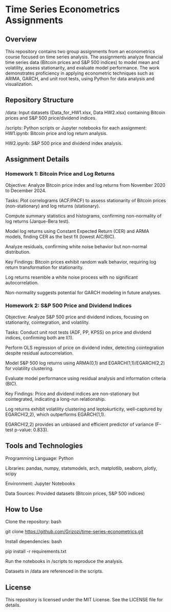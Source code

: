 # Time Series Econometrics Assignments
## Overview
This repository contains two group assignments from an econometrics course focused on time series analysis. The assignments analyze financial time series data (Bitcoin prices and S&P 500 indices) to model mean and volatility, assess stationarity, and evaluate model performance. The work demonstrates proficiency in applying econometric techniques such as ARIMA, GARCH, and unit root tests, using Python for data analysis and visualization.
## Repository Structure
/data: Input datasets (Data_for_HW1.xlsx, Data HW2.xlsx) containing Bitcoin prices and S&P 500 price/dividend indices.

/scripts: Python scripts or Jupyter notebooks for each assignment:
HW1.ipynb: Bitcoin price and log return analysis.

HW2.ipynb: S&P 500 price and dividend index analysis.

## Assignment Details
### Homework 1: Bitcoin Price and Log Returns
Objective: Analyze Bitcoin price index and log returns from November 2020 to December 2024.

Tasks:
Plot correlograms (ACF/PACF) to assess stationarity of Bitcoin prices (non-stationary) and log returns (stationary).

Compute summary statistics and histograms, confirming non-normality of log returns (Jarque-Bera test).

Model log returns using Constant Expected Return (CER) and ARMA models, finding CER as the best fit (lowest AIC/BIC).

Analyze residuals, confirming white noise behavior but non-normal distribution.

Key Findings:
Bitcoin prices exhibit random walk behavior, requiring log return transformation for stationarity.

Log returns resemble a white noise process with no significant autocorrelation.

Non-normality suggests potential for GARCH modeling in future analyses.

### Homework 2: S&P 500 Price and Dividend Indices
Objective: Analyze S&P 500 price and dividend indices, focusing on stationarity, cointegration, and volatility.

Tasks:
Conduct unit root tests (ADF, PP, KPSS) on price and dividend indices, confirming both are I(1).

Perform OLS regression of price on dividend index, detecting cointegration despite residual autocorrelation.

Model S&P 500 log returns using ARMA(0,1) and EGARCH(1,1)/EGARCH(2,2) for volatility clustering.

Evaluate model performance using residual analysis and information criteria (BIC).

Key Findings:
Price and dividend indices are non-stationary but cointegrated, indicating a long-run relationship.

Log returns exhibit volatility clustering and leptokurticity, well-captured by EGARCH(2,2), which outperforms EGARCH(1,1).

EGARCH(2,2) provides an unbiased and efficient predictor of variance (F-test p-value: 0.833).

## Tools and Technologies
Programming Language: Python

Libraries: pandas, numpy, statsmodels, arch, matplotlib, seaborn, plotly, scipy

Environment: Jupyter Notebooks

Data Sources: Provided datasets (Bitcoin prices, S&P 500 indices)

## How to Use
Clone the repository:
bash

git clone https://github.com/Grizozi/time-series-econometrics.git

Install dependencies:
bash

pip install -r requirements.txt

Run the notebooks in /scripts to reproduce the analysis.

Datasets in /data are referenced in the scripts.

## License
This repository is licensed under the MIT License. See the LICENSE file for details.

